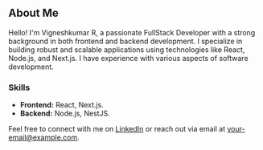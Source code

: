 ## About Me
Hello! I'm Vigneshkumar R, a passionate FullStack Developer with a strong background in both frontend and backend development. I specialize in building robust and scalable applications using technologies like React, Node.js, and Next.js. I have experience with various aspects of software development.

### Skills
- **Frontend:** React, Next.js.
- **Backend:** Node.js, NestJS.


Feel free to connect with me on [LinkedIn](https://www.linkedin.com/in/your-profile) or reach out via email at your-email@example.com.

